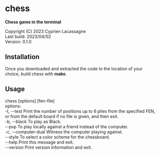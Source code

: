 # chess 

**Chess game in the terminal** 

Copyright (C) 2023 Cyprien Lacassagne  
Last build: 2023/04/02  
Version: 0.1.0  

## Installation 

Once you downloaded and extracted the code to the location of your choice, build chess with **make**. 

## Usage

chess [options] [fen-file]  
options:  
    -t, --test          Print the number of positions up to 6 plies from the specified FEN,  
                        or from the default board if no file is given, and then exit.  
    -b, --black         To play as Black.  
    --pvp               To play locally against a friend instead of the computer.  
    -c, --computer-dual Witness the computer playing against.  
    --style             To select a color scheme for the chessboard.  
    --help              Print this message and exit.  
    --version           Print version information and exit.  

